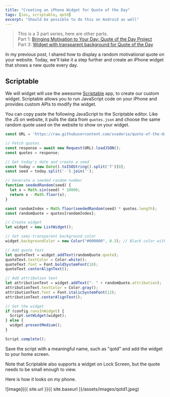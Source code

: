 ```yaml
---
title: "Creating an iPhone Widget for Quote of the Day"
tags: [ios, scriptable, qotd]
excerpt: "Should be possible to do this on Android as well"
---
```

> This is a 3 part series, here are other parts.  
> Part 1: [Bringing Motivation to Your Day: Quote of the Day Project](/articles/bringing-motivation-to-your-day-quote-of-the-day-project/)  
> Part 3: [Widget with transparent background for Quote of the Day](/articles/widget-with-transparent-background-for-quote-of-the-day/)


In my previous post, I shared how to display a random motivational quote on your website.
Today, we'll take it a step further and create an iPhone widget that shows a new quote every day.


## Scriptable
We will  widget will use the awesome [Scriptable](https://scriptable.app/) app, to create our custom widget.
Scriptable allows you to run JavaScript code on your iPhone and provides custom APIs to modify the widget.

You can copy paste the following JavaScript to the Scriptable editor. 
Like the JS on website, it pulls the data from `quotes.json` and choose the same random quote used on the website to show on your widget.

```javascript
const URL = 'https://raw.githubusercontent.com/svaderia/quote-of-the-day/main/quotes.json';

// Fetch quotes
const response = await new Request(URL).loadJSON();
const quotes = response;

// Get today's date and create a seed
const today = new Date().toISOString().split('T')[0];
const seed = today.split('-').join('');

// Generate a seeded random number
function seededRandom(seed) {
  let x = Math.sin(seed) * 10000;
  return x - Math.floor(x);
}

const randomIndex = Math.floor(seededRandom(seed) * quotes.length);
const randomQuote = quotes[randomIndex];

// Create widget
let widget = new ListWidget();

// Set semi-transparent background color
widget.backgroundColor = new Color("#000000", 0.3); // Black color with 50% opacity

// Add quote text
let quoteText = widget.addText(randomQuote.quote);
quoteText.textColor = Color.white();
quoteText.font = Font.boldSystemFont(16);
quoteText.centerAlignText();

// Add attribution text
let attributionText = widget.addText("- " + randomQuote.attribution);
attributionText.textColor = Color.gray();
attributionText.font = Font.italicSystemFont(12);
attributionText.centerAlignText();

// Set the widget
if (config.runsInWidget) {
  Script.setWidget(widget);
} else {
  widget.presentMedium();
}

Script.complete();
```

Save the script with a meaningful name, such as "qotd" and add the widget to your home screen.

Note that Scriptable also supports a widget on Lock Screen, but the quote needs to be small enough to view.

Here is how it looks on my phone.

![image]({{ site.url }}{{ site.baseurl }}/assets/images/qotd1.jpeg)

